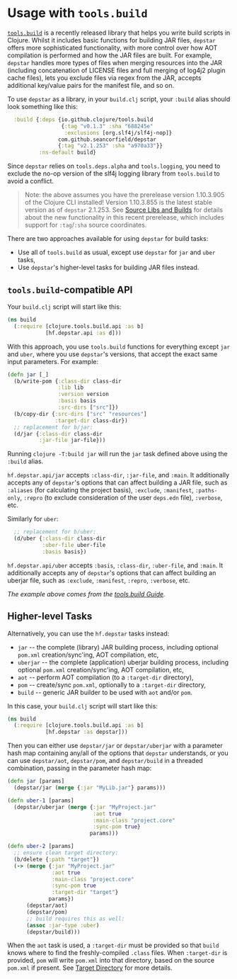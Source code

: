 # Usage with `tools.build`

[`tools.build`](https://clojure.org/guides/tools_build) is a recently released library that helps you write build scripts in Clojure. Whilst it includes basic functions for building JAR files, `depstar` offers more sophisticated functionality, with more control over how AOT compilation is performed and how the JAR files are built. For example, `depstar` handles more types of files when merging resources into the JAR (including concatenation of LICENSE files and full merging of log4j2 plugin cache files), lets you exclude files via regex from the JAR, accepts additional key/value pairs for the manifest file, and so on.

To use `depstar` as a library, in your `build.clj` script, your `:build` alias should look something like this:

```clojure
  :build {:deps {io.github.clojure/tools.build
                 {:tag "v0.1.3" :sha "688245e"
                  :exclusions [org.slf4j/slf4j-nop]}
                com.github.seancorfield/depstar
                {:tag "v2.1.253" :sha "a970a33"}}
          :ns-default build}
```

Since `depstar` relies on `tools.deps.alpha` and `tools.logging`, you need to exclude the no-op version of the slf4j logging library from `tools.build` to avoid a conflict.

> Note: the above assumes you have the prerelease version 1.10.3.905 of the Clojure CLI installed! Version 1.10.3.855 is the latest stable version as of `depstar` 2.1.253. See [Source Libs and Builds](https://clojure.org/news/2021/07/09/source-libs-builds) for details about the new functionality in this recent prerelease, which includes support for `:tag`/`:sha` source coordinates.

There are two approaches available for using `depstar` for build tasks:
* Use all of `tools.build` as usual, except use `depstar` for `jar` and `uber` tasks,
* Use `depstar`'s higher-level tasks for building JAR files instead.

## `tools.build`-compatible API

Your `build.clj` script will start like this:

```clojure
(ns build
  (:require [clojure.tools.build.api :as b]
            [hf.depstar.api :as d]))
```

With this approach, you use `tools.build` functions for everything except `jar` and `uber`, where you use `depstar`'s versions, that accept the exact same input parameters. For example:

```clojure
(defn jar [_]
  (b/write-pom {:class-dir class-dir
                :lib lib
                :version version
                :basis basis
                :src-dirs ["src"]})
  (b/copy-dir {:src-dirs ["src" "resources"]
               :target-dir class-dir})
  ;; replacement for b/jar:
  (d/jar {:class-dir class-dir
          :jar-file jar-file}))
```

Running `clojure -T:build jar` will run the `jar` task defined above using the `:build` alias.

`hf.depstar.api/jar` accepts `:class-dir`, `:jar-file`, and `:main`. It additionally accepts any of `depstar`'s options that can affect building a JAR file, such as `:aliases` (for calculating the project basis), `:exclude`, `:manifest`, `:paths-only`, `:repro` (to exclude consideration of the user `deps.edn` file), `:verbose`, etc.

Similarly for `uber`:

```clojure
  ;; replacement for b/uber:
  (d/uber {:class-dir class-dir
           :uber-file uber-file
           :basis basis})
```

`hf.depstar.api/uber` accepts `:basis`, `:class-dir`, `:uber-file`, and `:main`. It additionally accepts any of `depstar`'s options that can affect building an uberjar file, such as `:exclude`, `:manifest`, `:repro`, `:verbose`, etc.

_The example above comes from the [tools.build Guide](https://clojure.org/guides/tools_build)._

## Higher-level Tasks

Alternatively, you can use the `hf.depstar` tasks instead:
* `jar` -- the complete (library) JAR building process, including optional `pom.xml` creation/sync'ing, AOT compilation, etc,
* `uberjar` -- the complete (application) uberjar building process, including optional `pom.xml` creation/sync'ing, AOT compilation, etc,
* `aot` -- perform AOT compilation (to a `:target-dir` directory),
* `pom` -- create/sync `pom.xml`, optionally to a `:target-dir` directory,
* `build` -- generic JAR builder to be used with `aot` and/or `pom`.

In this case, your `build.clj` script will start like this:

```clojure
(ns build
  (:require [clojure.tools.build.api :as b]
            [hf.depstar :as depstar]))
```

Then you can either use `depstar/jar` or `depstar/uberjar` with a parameter hash map containing any/all of the options that `depstar` understands, or you can use `depstar/aot`, `depstar/pom`, and `depstar/build` in a threaded combination, passing in the parameter hash map:

```clojure
(defn jar [params]
  (depstar/jar (merge {:jar "MyLib.jar"} params)))

(defn uber-1 [params]
  (depstar/uberjar (merge {:jar "MyProject.jar"
                           :aot true
                           :main-class "project.core"
                           :sync-pom true}
                          params)))

(defn uber-2 [params]
  ;; ensure clean target directory:
  (b/delete {:path "target"})
  (-> (merge {:jar "MyProject.jar"
              :aot true
              :main-class "project.core"
              :sync-pom true
              :target-dir "target"}
             params})
      (depstar/aot)
      (depstar/pom)
      ;; build requires this as well:
      (assoc :jar-type :uber)
      (depstar/build)))
```

When the `aot` task is used, a `:target-dir` must be provided so that `build` knows where to find the freshly-compiled `.class` files. When `:target-dir` is provided, `pom` will write `pom.xml` into that directory, based on the source `pom.xml` if present. See [Target Directory](target.md) for more details.
